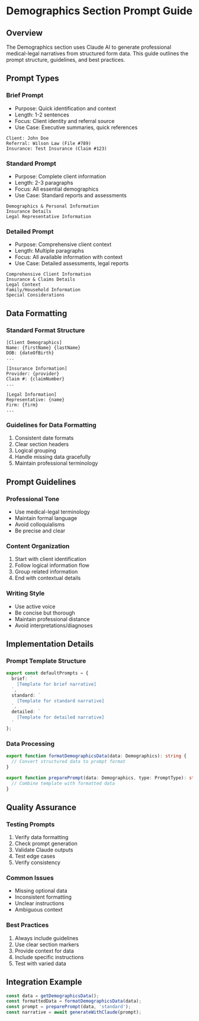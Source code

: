 # Demographics Section Prompt Guide

## Overview
The Demographics section uses Claude AI to generate professional medical-legal narratives from structured form data. This guide outlines the prompt structure, guidelines, and best practices.

## Prompt Types

### Brief Prompt
- Purpose: Quick identification and context
- Length: 1-2 sentences
- Focus: Client identity and referral source
- Use Case: Executive summaries, quick references

```
Client: John Doe
Referral: Wilson Law (File #789)
Insurance: Test Insurance (Claim #123)
```

### Standard Prompt
- Purpose: Complete client information
- Length: 2-3 paragraphs
- Focus: All essential demographics
- Use Case: Standard reports and assessments

```
Demographics & Personal Information
Insurance Details
Legal Representative Information
```

### Detailed Prompt
- Purpose: Comprehensive client context
- Length: Multiple paragraphs
- Focus: All available information with context
- Use Case: Detailed assessments, legal reports

```
Comprehensive Client Information
Insurance & Claims Details
Legal Context
Family/Household Information
Special Considerations
```

## Data Formatting

### Standard Format Structure
```
[Client Demographics]
Name: {firstName} {lastName}
DOB: {dateOfBirth}
...

[Insurance Information]
Provider: {provider}
Claim #: {claimNumber}
...

[Legal Information]
Representative: {name}
Firm: {firm}
...
```

### Guidelines for Data Formatting
1. Consistent date formats
2. Clear section headers
3. Logical grouping
4. Handle missing data gracefully
5. Maintain professional terminology

## Prompt Guidelines

### Professional Tone
- Use medical-legal terminology
- Maintain formal language
- Avoid colloquialisms
- Be precise and clear

### Content Organization
1. Start with client identification
2. Follow logical information flow
3. Group related information
4. End with contextual details

### Writing Style
- Use active voice
- Be concise but thorough
- Maintain professional distance
- Avoid interpretations/diagnoses

## Implementation Details

### Prompt Template Structure
```typescript
export const defaultPrompts = {
  brief: `
    [Template for brief narrative]
  `,
  standard: `
    [Template for standard narrative]
  `,
  detailed: `
    [Template for detailed narrative]
  `
};
```

### Data Processing
```typescript
export function formatDemographicsData(data: Demographics): string {
  // Convert structured data to prompt format
}

export function preparePrompt(data: Demographics, type: PromptType): string {
  // Combine template with formatted data
}
```

## Quality Assurance

### Testing Prompts
1. Verify data formatting
2. Check prompt generation
3. Validate Claude outputs
4. Test edge cases
5. Verify consistency

### Common Issues
- Missing optional data
- Inconsistent formatting
- Unclear instructions
- Ambiguous context

### Best Practices
1. Always include guidelines
2. Use clear section markers
3. Provide context for data
4. Include specific instructions
5. Test with varied data

## Integration Example

```typescript
const data = getDemographicsData();
const formattedData = formatDemographicsData(data);
const prompt = preparePrompt(data, 'standard');
const narrative = await generateWithClaude(prompt);
```